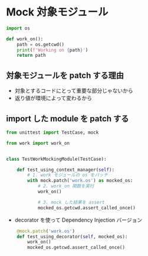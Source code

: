
# Mock 対象モジュール

```py
import os

def work_on():
    path = os.getcwd()
    print(f'Working on {path}')
    return path
```



## 対象モジュールを patch する理由

* 対象とするコードにとって重要な部分じゃないから
* 返り値が環境によって変わるから


## import した module を patch する

```py
from unittest import TestCase, mock

from work import work_on


class TestWorkMockingModule(TestCase):

    def test_using_context_manager(self):
        # 1. work モジュールの os をパッチ
        with mock.patch('work.os') as mocked_os:
            # 2. work_on 関数を実行
            work_on()

            # 3. mock した結果を assert
            mocked_os.getcwd.assert_called_once()
```

* decorator を使って Dependency Injection バージョン

```py
    @mock.patch('work.os')
    def test_using_decorator(self, mocked_os):
        work_on()
        mocked_os.getcwd.assert_called_once()
```
